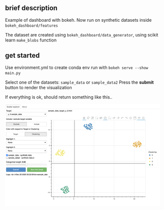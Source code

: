 
## brief description

Example of dashboard with bokeh.
Now run on synthetic datasets inside `bokeh_dashboard/features`

The dataset are created using `bokeh_dashboard/data_generator`, using scikit learn `make_blobs` function

## get started
Use environment.yml to create conda env
run with `bokeh serve --show main.py`

Select one of the datasets: `sample_data` or `sample_data2`
Press the **submit** button to render the visualization


If everything is ok, should return something like this..

<img src="./static/example.png" alt="example">